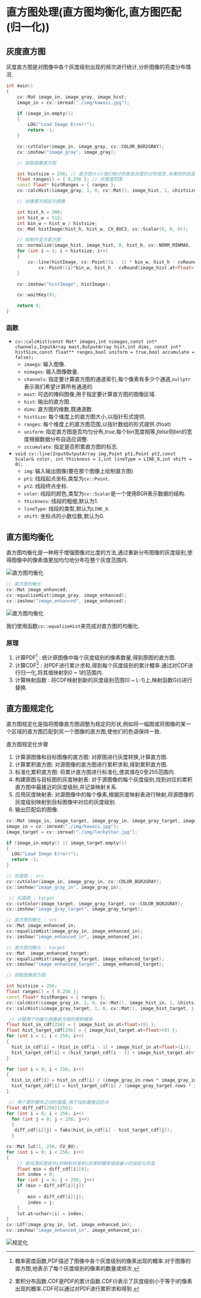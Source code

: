 # 直方图处理(直方图均衡化,直方图匹配(归一化))

## 灰度直方图

灰度直方图是对图像中各个灰度级别出现的频次进行统计,分析图像的亮度分布情况.

``` cpp {.line-numbers}
int main()
{
    cv::Mat image_in, image_gray, image_hist;
    image_in = cv::imread("./img/kawaii.jpg");

    if (image_in.empty())
    {
        LOG("Load Image Error!");
        return -1;
    }

    cv::cvtColor(image_in, image_gray, cv::COLOR_BGR2GRAY);
    cv::imshow("image_gray", image_gray);

    // 获取图像直方图

    int histsize = 256; // 直方图大小(我们统计的是各灰度的分布信息,本案例的灰度为(0 ~ 255))
    float ranges[] = { 0,256 }; // 灰度值范围
    const float* histRanges = { ranges };
    cv::calcHist(&image_gray, 1, 0, cv::Mat(), image_hist, 1, &histsize, &histRanges, true, false);

    // 创建直方图显示图像

    int hist_h = 300;
    int hist_w = 512;
    int bin_w = hist_w / histsize;
    cv::Mat histImage(hist_h, hist_w, CV_8UC3, cv::Scalar(0, 0, 0));

    // 绘制并显示直方图
    cv::normalize(image_hist, image_hist, 0, hist_h, cv::NORM_MINMAX, -1, cv::Mat());
    for (int i = 1; i < histsize; i++)
    {
        cv::line(histImage, cv::Point((i - 1) * bin_w, hist_h - cvRound(image_hist.at<float>(i - 1))),
            cv::Point((i)*bin_w, hist_h - cvRound(image_hist.at<float>(i))), cv::Scalar(255, 0, 0), 2, 8, 0);
    }

    cv::imshow("histImage", histImage);

    cv::waitKey(0);

    return 0;
}
```

### 函数

- `cv::calcHist(const Mat* images,int nimages,const int* channels,InputArray mast,OutputArray hist,int dims, const int* histSize,const float** ranges,bool uniform = true,bool accumulate = false);`
  - `imaegs`: 输入图像.
  - `nimages`: 输入图像数量.
  - `channels`: 指定要计算直方图的通道索引,每个像素有多少个通道,`nullptr`表示我们希望计算所有通道的.
  - `mast`: 可选的掩码图像,用于指定要计算直方图的图像区域.
  - `hist`: 输出的直方图.
  - `dims`: 直方图的维数,既通道数.
  - `histSize`: 每个维度上的直方图大小,以指针形式提供.
  - `ranges`: 每个维度上的直方图范围,以指针数组的形式提供.(float)
  - `uniform`: 指定直方图是否均匀分布,*true*,每个bin宽度相等,*false*则bin的宽度根据数据分布自适应调整.
  - `zccumulate`: 指定是否积累直方图的标志.
- `void cv::line(InputOutputArray img,Point pt1,Point pt2,const Scalar& color, int thickness = 1,int lineType = LINE_8,int shift = 0);`
  - `img`: 输入输出图像(要在那个图像上绘制直方图)
  - `pt1`: 线段起点坐标,类型为`cv::Point`.
  - `pt2`: 线段终点坐标.
  - `color`: 线段的颜色,类型为`cv::Scalar`是一个使用BGR表示数据的结构.
  - `thickness`: 线段的粗细,默认为1.
  - `lineType`: 线段的类型,默认为`LINE_8`.
  - `shift`: 坐标点的小数位数,默认为0.

## 直方图均衡化

直方图均衡化是一种用于增强图像对比度的方法,通过重新分布图像的灰度级别,使得图像中的像素值更加均匀地分布在整个灰度范围内.

![直方图均衡化](https://pic1.zhimg.com/80/v2-634bfd5e4f3f9fe5dfdec9e9da3b2740_1440w.webp)

``` cpp {.line-numbers}
// 直方图均衡化
cv::Mat image_enhanced;
cv::equalizeHist(image_gray, image_enhanced);
cv::imshow("image_enhanced", image_enhanced);
```

![直方图均衡化](img/histtransform01.jpg)

我们使用函数`cv::equalizeHist`来完成对直方图的均衡化.

### 原理

1. 计算PDF[^1] : 统计原图像中每个灰度级别的像素数量,得到原图的直方图.
2. 计算CDF[^2] : 对PDF进行累计求和,得到每个灰度级别的累计概率.通过对CDF进行归一化,将其值映射到0 ~ 1的范围内.
3. 计算映射函数 : 将CDF映射到新的灰度级别范围(0 ~ L-1)上,映射函数G(i)进行替换.

[^1]: 概率密度函数,PDF描述了图像中各个灰度级别的像素出现的概率.对于图像的直方图,他表示了每个灰度级别的像素的数量或频次.

[^2]: 累积分布函数.CDF是PDF的累计函数.CDF(i)表示了灰度级别小于等于i的像素出现的概率.CDF可以通过对PDF进行累积求和得到.

## 直方图规定化

直方图规定化是指将图像直方图调整为规定的形状,例如将一幅图或将图像的某一个区域的直方图匹配到另一个图像的直方图,使他们的色调保持一致.

直方图规定化步骤

1. 计算源图像和目标图像的直方图: 对原图进行灰度转换,计算直方图.
2. 计算累积直方图: 对源图像的直方图进行累积求和,得到累积直方图.
3. 标准化累积直方图: 将累计直方图进行标准化,使其值在0至255范围内.
4. 构建原图与目标图的灰度映射表: 对于源图像的每个灰度级别,找到对应的累积直方图中最接近的灰度级别,并记录映射关系.
5. 应用灰度映射表: 对源图像中的每个像素,根据灰度映射表进行映射,将源图像的灰度级别映射到目标图像中对应的灰度级别.
6. 输出匹配后的图像.

``` cpp {.line-numbers}
cv::Mat image_in, image_target, image_gray_in, image_gray_target, image_hist_in, image_hist_target;
image_in = cv::imread("./img/kawaii.jpg");
image_target = cv::imread("./img/lockyStar.jpg");

if (image_in.empty() || image_target.empty())
{
  LOG("Load Image Error!");
  return -1;
}

// 灰度图 : src
cv::cvtColor(image_in, image_gray_in, cv::COLOR_BGR2GRAY);
cv::imshow("image_gray_in", image_gray_in);

 // 灰度图 : target
cv::cvtColor(image_target, image_gray_target, cv::COLOR_BGR2GRAY);
cv::imshow("image_gray_target", image_gray_target);

// 直方图均衡化 : src
cv::Mat image_enhanced_in;
cv::equalizeHist(image_gray_in, image_enhanced_in);
cv::imshow("image_enhanced_in", image_enhanced_in);

// 直方图均衡化 : target
cv::Mat  image_enhanced_target;
cv::equalizeHist(image_gray_target, image_enhanced_target);
cv::imshow("image_enhanced_target", image_enhanced_target);

// 获取图像直方图

int histsize = 256;
float ranges[] = { 0,256 };
const float* histRanges = { ranges };
cv::calcHist(&image_gray_in, 1, 0, cv::Mat(), image_hist_in, 1, &histsize, &histRanges, true, false);
cv::calcHist(&image_gray_target, 1, 0, cv::Mat(), image_hist_target, 1, &histsize, &histRanges, true, false);

 // 计算两个均衡化图像直方图的累积概率
float hist_in_cdf[256] = { image_hist_in.at<float>(0) };
float hist_target_cdf[256] = { image_hist_target.at<float>(0) };
for (int i = 1; i < 256; i++)
{
  hist_in_cdf[i] = (hist_in_cdf[i - 1] + image_hist_in.at<float>(i));
  hist_target_cdf[i] = (hist_target_cdf[i - 1] + image_hist_target.at<float>(i));
}

for (int i = 0; i < 256; i++)
{
  hist_in_cdf[i] = hist_in_cdf[i] / (image_gray_in.rows * image_gray_in.cols);
  hist_target_cdf[i] = hist_target_cdf[i] / (image_gray_target.rows * image_gray_target.cols);
}

 // 两个累积概率之间的插值,用于找到最接近的点
float diff_cdf[256][256];
for (int i = 0; i < 256; i++)
  for (int j = 0; j < 256; j++)
  {
   diff_cdf[i][j] = fabs(hist_in_cdf[i] - hist_target_cdf[j]);
  }

cv::Mat lut(1, 256, CV_8U);
for (int i = 0; i < 256; i++)
{
    // 查找源灰度级为i的映射灰度和i的累积概率插值最小的规定化灰度
    float min = diff_cdf[i][0];
    int index = 0;
    for (int j = 0; j < 256; j++)
    if (min > diff_cdf[i][j])
    {
        min = diff_cdf[i][j];
        index = j;
    }
    lut.at<uchar>(i) = index;
}
cv::LUT(image_gray_in, lut, image_enhanced_in);
cv::imshow("image_enhanced_in", image_enhanced_in);
```

![规定化](img/hitstNormallize.jpg)